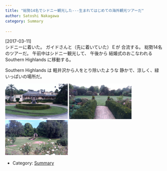 ```yaml
---
title: "総勢14名でシドニー観光した---生まれてはじめての海外観光ツアーだ"
author: Satoshi Nakagawa
category: Summary

---
```


[2017-03-11]  
 シドニーに着いた。
ガイドさんと（先に着いていた）Ｅが
合流する。
総勢14名のツアーだ。
午前中はシドニー観光して、
午後から
結婚式のおこなわれる
Southern Highlands に移動する。

 Southern Highlands は
軽井沢から人をとり除いたような
静かで、涼しく、緑いっぱいの場所だ。

<a href=/pict/2017-03-12-hotel-3.jpg><img src="/pict/2017-03-12-hotel-3.jpg" alt="Hotel" width="200"/></a>
<a href=/pict/2017-03-12-hotel-1.jpg><img src="/pict/2017-03-12-hotel-1.jpg" alt="" width="200"/></a>
<a href=/pict/2017-03-12-hotel-4.jpg><img src="/pict/2017-03-12-hotel-4.jpg" alt="" width="200"/></a>

- Category: [Summary](categories.html#Summary)

